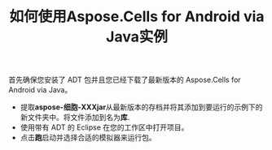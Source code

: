 ﻿---
title: 如何使用Aspose.Cells for Android via Java实例
type: docs
weight: 50
url: /zh/java/how-to-use-the-aspose-cells-for-android-via-java-examples/
---
首先确保您安装了 ADT 包并且您已经下载了最新版本的 Aspose.Cells for Android via Java。

- 提取**aspose-细胞-XXXjar**从最新版本的存档并将其添加到要运行的示例下的新文件夹中。将文件添加到名为**库**.
- 使用带有 ADT 的 Eclipse 在您的工作区中打开项目。
- 点击**跑**启动并选择合适的模拟器来运行包。
